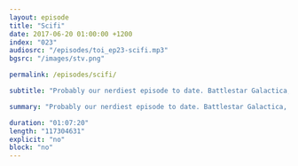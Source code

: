 ```yaml
---
layout: episode
title: "Scifi"
date: 2017-06-20 01:00:00 +1200
index: "023"
audiosrc: "/episodes/toi_ep23-scifi.mp3"
bgsrc: "/images/stv.png"

permalink: /episodes/scifi/

subtitle: "Probably our nerdiest episode to date. Battlestar Galactica, Mass Effect, Star Trek, Animorphs, with the usual distractions and foray into race, gender and identity, and how that manifests differently in different cultures. Also: Mars Trilogy, The Three Body Problem, Orphan Black, Steven Universe, mild Joss Whedon, Gattaca, Gravity, Arrival, good/bad storytelling, and the distribution of the future."

summary: "Probably our nerdiest episode to date. Battlestar Galactica, Mass Effect, Star Trek, Animorphs, with the usual distractions and foray into race, gender and identity, and how that manifests differently in different cultures. Also: Mars Trilogy, The Three Body Problem, Orphan Black, Steven Universe, mild Joss Whedon, Gattaca, Gravity, Arrival, good/bad storytelling, and the distribution of the future."

duration: "01:07:20"
length: "117304631"
explicit: "no"
block: "no" 
---
```

